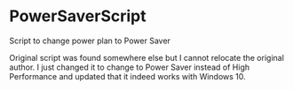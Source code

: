 # PowerSaverScript
Script to change power plan to Power Saver

Original script was found somewhere else but I cannot relocate the original author. 
I just changed it to change to Power Saver instead of High Performance and updated 
that it indeed works with Windows 10.
